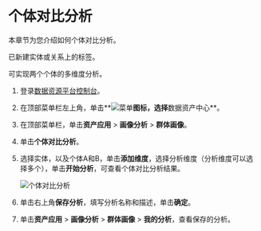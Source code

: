 # 个体对比分析

本章节为您介绍如何个体对比分析。

已新建实体或关系上的标签。

可实现两个个体的多维度分析。

1.  登录[数据资源平台控制台](https://dataq.console.aliyun.com)。

2.  在顶部菜单栏左上角，单击**![菜单](https://static-aliyun-doc.oss-accelerate.aliyuncs.com/assets/img/zh-CN/6504337061/p188771.png)**图标，选择**数据资产中心**。

3.  在顶部菜单栏，单击**资产应用** \> **画像分析** \> **群体画像**。

4.  单击**个体对比分析**。

5.  选择实体，以及个体A和B，单击**添加维度**，选择分析维度（分析维度可以选择多个），单击**开始分析**，可查看个体对比分析结果。

    ![个体对比分析](https://static-aliyun-doc.oss-accelerate.aliyuncs.com/assets/img/zh-CN/1223950161/p223895.png)

6.  单击右上角**保存分析**，填写分析名称和描述，单击**确定**。

7.  单击**资产应用** \> **画像分析** \> **群体画像** \> **我的分析**，查看保存的分析。


